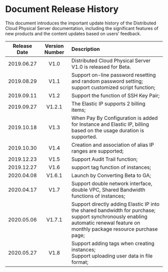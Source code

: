 # Document Release History

This document introduces the important update history of the Distributed Cloud Physical Server documentation, including the significant features of new products and the content updates based on users’ feedback.

|**Release Date**|**Version Number**|**Description**|
|:--:|:--:|:--|
|2019.06.27|V1.0|Distributed Cloud Physical Server V1.0 is released for Beta.|
|2019.08.29|V1.1|Support on-line password resetting and random password setting;<br/>support customized script function;|
|2019.09.11|V1.2|Support the function of SSH Key Pair;|
|2019.09.27|V1.2.1|The Elastic IP supports 2 billing items;|
|2019.10.18|V1.3|When Pay By Configuration is added for Instance and Elastic IP, billing based on the usage duration is supported.|
|2019.10.30|V1.4|Creation and association of alias IP ranges are supported;|
|2019.12.23|V1.5|Support Audit Trail function;|
|2019.12.27|V1.6|support tag function of instances;|
|2020.04.08|V1.6.1|Launch by Converting Beta to GA;|
|2020.04.17|V1.7|Support double network interface, double VPC, Shared Bandwidth functions of instances;|
|2020.05.06|V1.7.1|Support directly adding Elastic IP into the shared bandwidth for purchase; <br/>support synchronously enabling automatic renewal feature on monthly package resource purchase page;|
|2020.05.27|V1.8|Support adding tags when creating instances; <br/>Support uploading user data in file format;|
